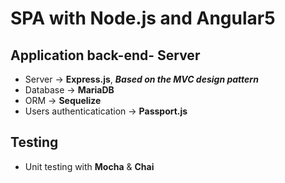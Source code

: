# SPA with Node.js and Angular5
 
## Application __back-end__- Server
  * Server -> **Express.js**, __*Based on the MVC design pattern*__
  * Database -> **MariaDB** 
  * ORM -> **Sequelize**
  * Users authenticatication -> **Passport.js**

## Testing
  * Unit testing with **Mocha** & **Chai**
